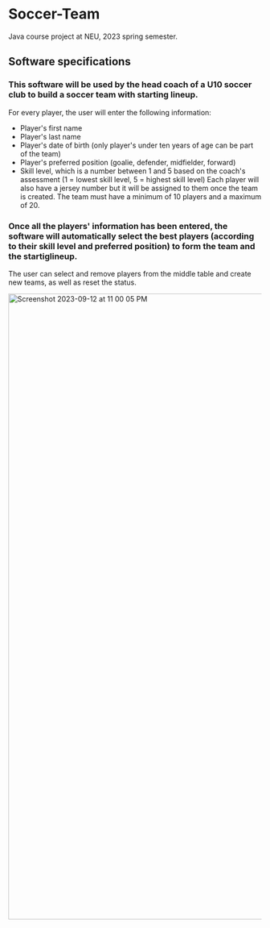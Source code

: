 # Soccer-Team
Java course project at NEU, 2023 spring semester.


## Software specifications
### This software will be used by the head coach of a U10 soccer club to build a soccer team with starting lineup.
For every player, the user will enter the following information:
* Player's first name
* Player's last name
* Player's date of birth (only player's under ten years of age can be part of the team)
* Player's preferred position (goalie, defender, midfielder, forward)
* Skill level, which is a number between 1 and 5 based on the coach's assessment (1 = lowest skill level, 5 = highest skill level)
Each player will also have a jersey number but it will be assigned to them once the team is created.
The team must have a minimum of 10 players and a maximum of 20.
 
### Once all the players' information has been entered, the software will automatically select the best players (according to their skill level and preferred position) to form the team and the startiglineup.
 
The user can select and remove players from the middle table and create new teams, as well as reset the status.
 
<img width="1242" alt="Screenshot 2023-09-12 at 11 00 05 PM" src="https://github.com/yunke-l/Soccer-Team/assets/66773247/c3e2657c-b849-4ea5-a95e-b19e14cbcce0">




